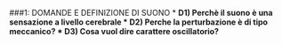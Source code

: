 
###1: DOMANDE E DEFINIZIONE DI SUONO
	* <b>D1) Perchè il suono è una sensazione a livello cerebrale
	* <b>D2) Perche la perturbazione è di tipo meccanico?
	* <b>D3) Cosa vuol dire carattere oscillatorio?
